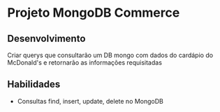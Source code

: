 # Projeto MongoDB Commerce

## Desenvolvimento

Criar querys que consultarão um DB mongo com dados do cardápio do McDonald's e retornarão as informações requisitadas

## Habilidades

* Consultas find, insert, update, delete no MongoDB